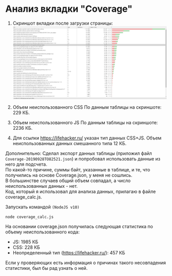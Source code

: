 # Анализ вкладки "Coverage"

1. Скриншот вкладки после загрузки страницы:
![](img/01.PNG)

1. Объем неиспользованного CSS
По данным таблицы на скриншоте: 229 КБ.

1. Объем неиспользованного JS
По данным таблицы на скриншоте: 2236 КБ.

1. Для ссылки https://lifehacker.ru/ указан тип данных CSS+JS.
Объем неиспользованных данных смешанного типа 12 КБ.

Дополнительно:
Сделал экспорт данных таблицы (приложил файл `Coverage-20190928TO82521.json`) и попробовал использовать данные из него для подсчета. <br>
По какой-то причине, суммы байт, указанные в таблице, и те, что получились на основе Coverage.json, у меня не сошлись.<br>
В большинстве случаев общий объем совпадал, а число неиспользованных данных - нет.<br>
Код, который я использовал для анализа данных, прилагаю в файле coverage_calc.js.<br>

Запускать командой `(NodeJS v10)`
~~~
node coverage_calc.js
~~~
На основании coverage.json получилась следующая статистика по объему неиспользованного кода:
* JS: 1985 КБ
* CSS: 228 КБ
* Неопределенный тип (https://lifehacker.ru/): 457 КБ

Если у проверяющих есть информация о причинах такого несовпадения статистики, был бы рад узнать о ней.